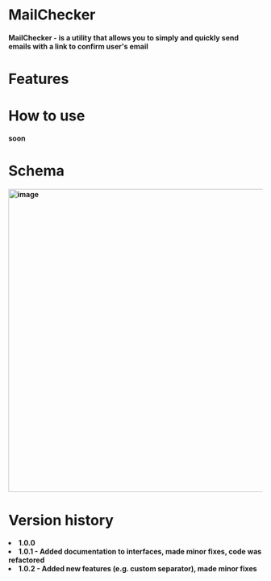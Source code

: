 <h1>MailChecker</h1>

  <h4><strong>MailChecker<strong> - is a utility that allows you to simply and quickly send emails with a link to confirm user's email</h4>

<h1>Features</h1>

<h1>How to use</h1>
soon

<h1>Schema</h1>
<img width="600" alt="image" src="https://github.com/ulkiorra4th/MailChecker/assets/93437745/e7356857-0676-45ea-827b-2dad4ab82a33">


<h1>Version history</h1>

  <list>
    <li>1.0.0</li>
    <li>1.0.1 - Added documentation to interfaces, made minor fixes, code was refactored</li>
    <li>1.0.2 - Added new features (e.g. custom separator), made minor fixes</li>
      
  </list>
